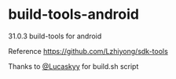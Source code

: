 # build-tools-android
31.0.3 build-tools for android

Reference https://github.com/Lzhiyong/sdk-tools

Thanks to [@Lucaskyy](https://github.com/Lucaskyy) for build.sh script
